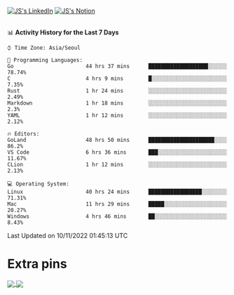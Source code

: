 
[![JS's LinkedIn](https://img.shields.io/badge/LinkedIn-blue?style=for-the-badge&logo=linkedin)](https://www.linkedin.com/in/jaeseung-lee-5a2a32139/) 
[![JS's Notion](https://img.shields.io/badge/Notion-black?style=for-the-badge&logo=notion)](https://bit.ly/ljswiki1) <br><br>
<!-- ![JS's GitHub stats](https://github-readme-stats-lemon-five.vercel.app/api?username=tkxkd0159&hide=contribs,prs,stars,issues&show_icons=true&theme=react&include_all_commits=true)   -->
<!-- ![Top Langs](https://github-readme-stats-lemon-five.vercel.app/api/top-langs/?username=tkxkd0159&layout=compact&hide=jupyter%20notebook,scss,html,css&langs_count=10)  -->


<!--START_SECTION:waka-->
📊 **Activity History for the Last 7 Days** 

```text
⌚︎ Time Zone: Asia/Seoul

💬 Programming Languages: 
Go                       44 hrs 37 mins      ███████████████████░░░░░░   78.74% 
C                        4 hrs 9 mins        █░░░░░░░░░░░░░░░░░░░░░░░░   7.35% 
Rust                     1 hr 24 mins        ░░░░░░░░░░░░░░░░░░░░░░░░░   2.49% 
Markdown                 1 hr 18 mins        ░░░░░░░░░░░░░░░░░░░░░░░░░   2.3% 
YAML                     1 hr 12 mins        ░░░░░░░░░░░░░░░░░░░░░░░░░   2.12%

🔥 Editors: 
GoLand                   48 hrs 50 mins      █████████████████████░░░░   86.2% 
VS Code                  6 hrs 36 mins       ███░░░░░░░░░░░░░░░░░░░░░░   11.67% 
CLion                    1 hr 12 mins        ░░░░░░░░░░░░░░░░░░░░░░░░░   2.13%

💻 Operating System: 
Linux                    40 hrs 24 mins      █████████████████░░░░░░░░   71.31% 
Mac                      11 hrs 29 mins      █████░░░░░░░░░░░░░░░░░░░░   20.27% 
Windows                  4 hrs 46 mins       ██░░░░░░░░░░░░░░░░░░░░░░░   8.43%

```


 Last Updated on 10/11/2022 01:45:13 UTC
<!--END_SECTION:waka-->

# Extra pins
<a href="https://github.com/tkxkd0159/tkxkd0159.github.io">
  <img align="center" src="https://github-readme-stats-lemon-five.vercel.app/api/pin/?username=tkxkd0159&repo=nft-card-game&theme=react" />
</a>
<a href="https://github.com/tkxkd0159/dsalgo">
  <img align="center" src="https://github-readme-stats-lemon-five.vercel.app/api/pin/?username=tkxkd0159&repo=dsalgo&theme=react" />
</a>

<!---
- 🔭 I’m currently working on ...
- 🌱 I’m currently learning blockchain and distributed network
- 👯 I’m looking to collaborate on ...
- 🤔 I’m looking for help with ...
- 💬 Ask me about ...
- 📫 How to reach me: ...
- 😄 Pronouns: ...
- ⚡ Fun fact: ...
-->
